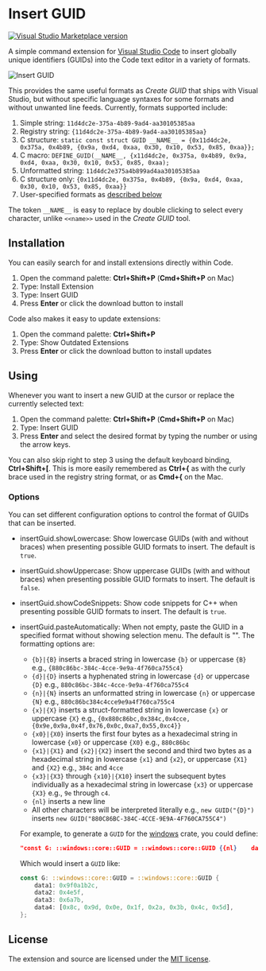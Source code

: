 # Insert GUID

[![Visual Studio Marketplace version](https://img.shields.io/visual-studio-marketplace/v/heaths.vscode-guid.svg?style=flat-square)](https://marketplace.visualstudio.com/items?itemName=heaths.vscode-guid)

A simple command extension for [Visual Studio Code](https://code.visualstudio.com) to insert globally unique identifiers (GUIDs) into the Code text editor in a variety of formats.

![Insert GUID](https://media.giphy.com/media/3danYPtfh3iQBjd6ef/giphy.gif)

This provides the same useful formats as _Create GUID_ that ships with Visual Studio, but without specific language syntaxes for some formats and without unwanted line feeds. Currently, formats supported include:

1. Simple string: `11d4dc2e-375a-4b89-9ad4-aa30105385aa`
2. Registry string: `{11d4dc2e-375a-4b89-9ad4-aa30105385aa}`
3. C structure: `static const struct GUID __NAME__ = {0x11d4dc2e, 0x375a, 0x4b89, {0x9a, 0xd4, 0xaa, 0x30, 0x10, 0x53, 0x85, 0xaa}};`
4. C macro: `DEFINE_GUID(__NAME__, {x11d4dc2e, 0x375a, 0x4b89, 0x9a, 0xd4, 0xaa, 0x30, 0x10, 0x53, 0x85, 0xaa);`
5. Unformatted string: `11d4dc2e375a4b899ad4aa30105385aa`
6. C structure only: `{0x11d4dc2e, 0x375a, 0x4b89, {0x9a, 0xd4, 0xaa, 0x30, 0x10, 0x53, 0x85, 0xaa}}`
7. User-specified formats as [described below](#options)

The token `__NAME__` is easy to replace by double clicking to select every character, unlike `<<name>>` used in the _Create GUID_ tool.

## Installation

You can easily search for and install extensions directly within Code.

1. Open the command palette: __Ctrl+Shift+P__ (__Cmd+Shift+P__ on Mac)
2. Type: Install Extension
3. Type: Insert GUID
4. Press __Enter__ or click the download button to install

Code also makes it easy to update extensions:

1. Open the command palette: __Ctrl+Shift+P__
2. Type: Show Outdated Extensions
3. Press __Enter__ or click the download button to install updates

## Using

Whenever you want to insert a new GUID at the cursor or replace the currently selected text:

1. Open the command palette: __Ctrl+Shift+P__ (__Cmd+Shift+P__ on Mac)
2. Type: Insert GUID
3. Press __Enter__ and select the desired format by typing the number or using the arrow keys.

You can also skip right to step 3 using the default keyboard binding, __Ctrl+Shift+[__. This is more easily remembered as __Ctrl+{__ as with the curly brace used in the registry string format, or as __Cmd+{__ on the Mac.

### Options

You can set different configuration options to control the format of GUIDs that can be inserted.

* insertGuid.showLowercase: Show lowercase GUIDs (with and without braces) when presenting possible GUID formats to insert. The default is `true`.
* insertGuid.showUppercase: Show uppercase GUIDs (with and without braces) when presenting possible GUID formats to insert. The default is `false`.
* insertGuid.showCodeSnippets: Show code snippets for C++ when presenting possible GUID formats to insert. The default is `true`.
* insertGuid.pasteAutomatically: When not empty, paste the GUID in a specified format without showing selection menu. The default is "". The formatting options are:
  * `{b}|{B}` inserts a braced string in lowercase `{b}` or uppercase `{B}` e.g., `{880c86bc-384c-4cce-9e9a-4f760ca755c4}`
  * `{d}|{D}` inserts a hyphenated string in lowercase `{d}` or uppercase `{D}` e.g., `880c86bc-384c-4cce-9e9a-4f760ca755c4`
  * `{n}|{N}` inserts an unformatted string in lowercase `{n}` or uppercase `{N}` e.g., `880c86bc384c4cce9e9a4f760ca755c4`
  * `{x}|{X}` inserts a struct-formatted string in lowercase `{x}` or uppercase `{X}` e.g., `{0x880c86bc,0x384c,0x4cce,{0x9e,0x9a,0x4f,0x76,0x0c,0xa7,0x55,0xc4}}`
  * `{x0}|{X0}` inserts the first four bytes as a hexadecimal string in lowercase `{x0}` or uppercase `{X0}` e.g., `880c86bc`
  * `{x1}|{X1}` and `{x2}|{X2}` insert the second and third two bytes as a hexadecimal string in lowercase `{x1}` and `{x2}`, or uppercase `{X1}` and `{X2}` e.g., `384c` and `4cce`
  * `{x3}|{X3}` through `{x10}|{X10}` insert the subsequent bytes individually as a hexadecimal string in lowercase `{x3}` or uppercase `{X3}` e.g., `9e` through `c4`.
  * `{nl}` inserts a new line
  * All other characters will be interpreted literally e.g., `new GUID("{D}")` inserts `new GUID("880C86BC-384C-4CCE-9E9A-4F760CA755C4")`

  For example, to generate a `GUID` for the [windows](https://crates.io/crates/windows) crate, you could define:

  ```json
  "const G: ::windows::core::GUID = ::windows::core::GUID {{nl}    data1: 0x{x0},{nl}    data2: 0x{x1},{nl}    data3: 0x{x2},{nl}    data4: [0x{x3}, 0x{x4}, 0x{x5}, 0x{x6}, 0x{x7}, 0x{x8}, 0x{x9}, 0x{x10}],{nl}};"
  ```

  Which would insert a `GUID` like:

  ```rust
  const G: ::windows::core::GUID = ::windows::core::GUID {
      data1: 0x9f0a1b2c,
      data2: 0x4e5f,
      data3: 0x6a7b,
      data4: [0x8c, 0x9d, 0x0e, 0x1f, 0x2a, 0x3b, 0x4c, 0x5d],
  };
  ```

## License

The extension and source are licensed under the [MIT license](LICENSE.txt).
